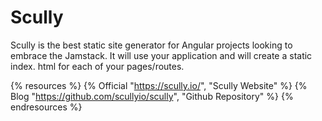 # Scully

Scully is the best static site generator for Angular projects looking to embrace the Jamstack. It will use your application and will create a static index. html for each of your pages/routes.

{% resources %}
  {% Official "https://scully.io/", "Scully Website" %}
  {% Blog "https://github.com/scullyio/scully", "Github Repository" %}
{% endresources %}
